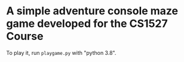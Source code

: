# A simple adventure console maze game developed for the CS1527 Course

To play it, run `playgame.py` with "python 3.8".
